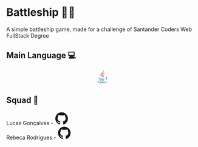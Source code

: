 # Battleship  :rocket::ship:

A simple battleship game, made for a challenge of Santander Coders Web FullStack Degree



## Main Language :computer:

<div align="center">
    <img alt="Java-icon" height="35" width="35" src="https://github.com/devicons/devicon/blob/master/icons/java/java-original.svg">
</div>



## Squad :handshake:

<div>
    <span>Lucas Gonçalves - </span><a href="https://github.com/LucasVG97"><img alt="github-icon" height="35" width="35" src="https://github.com/devicons/devicon/blob/master/icons/github/github-original.svg"></a>
    <br>
    <span>Rebeca Rodrigues - </span><a href="https://github.com/rodriguesrebeca"><img alt="github-icon" height="35" width="35" src="https://github.com/devicons/devicon/blob/master/icons/github/github-original.svg"></a>
</div>
